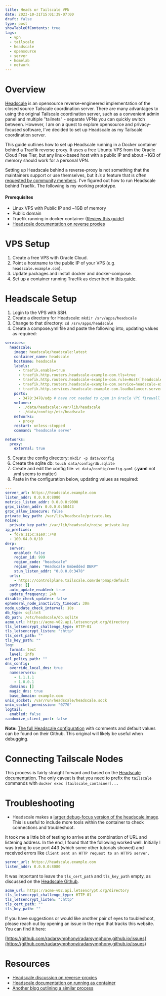 ```yaml
---
title: Heads or Tailscale VPN
date: 2023-10-31T15:01:39-07:00
draft: false
type: post
showTableOfContents: true
tags:
  - vpn
  - tailscale
  - headscale
  - opensource
  - server
  - homelab
  - network
---
```

# Overview
[Headscale](https://headscale.net/) is an opensource reverse-engineered implementation of the closed source Tailscale coordination server. There are many advantages to using the original Tailscale coordination server, such as a convenient admin panel and multiple "tailnets" - separate VPNs you can quickly switch between. However, I am on a quest to explore opensource and privacy-focused software, I've decided to set up Headscale as my Tailscale coordination server. 

This guide outlines how to set up Headscale running in a Docker container behind a Traefik reverse proxy. It uses a free Ubuntu VPS from the Oracle Cloud Free Tier, but any linux-based host with a public IP and about ~1GB of memory should work for a personal VPN. 

Setting up Headscale behind a reverse-proxy is not something that the maintainers support or use themselves, but it _is_ a feature that is often [requested by community members](https://github.com/juanfont/headscale/issues/527). I've figured out how to run Headscale behind Traefik. The following is my working prototype. 
#### Prerequisites
- Linux VPS with Public IP and ~1GB of memory
- Public domain
- Traefik running in docker container ([Review this guide](/posts/traefik-reverse-proxy))
- [Headscale documentation on reverse proxies](https://github.com/juanfont/headscale/blob/main/docs/reverse-proxy.md)
# VPS Setup
1. Create a free VPS with Oracle Cloud.
2. Point a hostname to the public IP of your VPS (e.g. `headscale.example.com`).
3. Update packages and install docker and docker-compose.
4. Set up a container running Traefik as described in [this guide](/posts/traefik-reverse-proxy). 
# Headscale Setup
1. Login to the VPS with SSH.
2. Create a directory for Headscale: `mkdir /srv/apps/headscale`
3. Change to that directory: `cd /srv/apps/headscale`
4. Create a compose.yml file and paste the following into, updating values as required:

```yaml
services:
  headscale:
    image: headscale/headscale:latest
    container_name: headscale
    hostname: headscale
    labels:
      - traefik.enable=true
      - traefik.http.routers.headscale-example-com.tls=true
      - traefik.http.routers.headscale-example-com.rule=Host(`headscale.example.com`)
      - traefik.http.routers.headscale-example-com.service=headscale-example-com
      - traefik.http.services.headscale-example-com.loadbalancer.server.port=8080
    ports:
      - 3478:3478/udp # have not needed to open in Oracle VPC firewall so far
    volumes:
      - ./data/headscale:/var/lib/headscale
      - ./data/config:/etc/headscale
    networks:
      - proxy
    restart: unless-stopped
    command: "headscale serve"

networks:
  proxy:
    external: true
```

5. Create the config directory: `mkdir -p data/config`
6. Create the sqlite db: `touch data/config/db.sqlite`
7. Create and edit the config file: `vi data/config/config.yaml` (**.yaml** not .yml seems to matter) 
8. Paste in the configuration below, updating values as required:

```yaml
---
server_url: https://headscale.example.com
listen_addr: 0.0.0.0:8080
metrics_listen_addr: 0.0.0.0:9090
grpc_listen_addr: 0.0.0.0:50443
grpc_allow_insecure: false
private_key_path: /var/lib/headscale/private.key
noise:
  private_key_path: /var/lib/headscale/noise_private.key
ip_prefixes:
  - fd7a:115c:a1e0::/48
  - 100.64.0.0/10
derp:
  server:
    enabled: false
    region_id: 999
    region_code: "headscale"
    region_name: "Headscale Embedded DERP"
    stun_listen_addr: "0.0.0.0:3478"
  urls:
    - https://controlplane.tailscale.com/derpmap/default
  paths: []
  auto_update_enabled: true
  update_frequency: 24h
disable_check_updates: false
ephemeral_node_inactivity_timeout: 30m
node_update_check_interval: 10s
db_type: sqlite3
db_path: /etc/headscale/db.sqlite
acme_url: https://acme-v02.api.letsencrypt.org/directory
tls_letsencrypt_challenge_type: HTTP-01
tls_letsencrypt_listen: ":http"
tls_cert_path: ""
tls_key_path: ""
log:
  format: text
  level: info
acl_policy_path: ""
dns_config:
  override_local_dns: true
  nameservers:
    - 1.1.1.1
    - 1.0.0.1
  domains: []
  magic_dns: true
  base_domain: example.com
unix_socket: /var/run/headscale/headscale.sock
unix_socket_permission: "0770"
logtail:
  enabled: false
randomize_client_port: false
```

**Note:** [The full Headscale configuration](https://github.com/juanfont/headscale/blob/main/config-example.yaml) with comments and default values can be found on their Github. This original will likely be useful when debugging.

# Connecting Tailscale Nodes
This process is fairly straight forward and based on the [Headscale documentation](https://headscale.net/running-headscale-linux/#using-headscale).
The only caveat is that you need to prefix the `tailscale` commands with `docker exec [tailscale_container]...`
# Troubleshooting
- Headscale makes a [larger debug-focus version of the headscale image](https://headscale.net/running-headscale-container/#debugging-headscale-running-in-docker). This is useful to include more tools within the container to check connections and troubleshoot.

It took me a little bit of testing to arrive at the combination of URL and listening address. In the end, I found that the following worked well. Initially I was trying to use port 443 (which some other tutorials showed) and received errors like `Client sent an HTTP request to an HTTPS server.` 
```yaml
server_url: https://headscale.example.com
listen_addr: 0.0.0.0:8080
```

It was important to leave the `tls_cert_path` and `tls_key_path` empty, as discussed on the [Headscale Github](https://github.com/juanfont/headscale/blob/main/docs/tls.md#bring-your-own-certificate).
```yaml
acme_url: https://acme-v02.api.letsencrypt.org/directory
tls_letsencrypt_challenge_type: HTTP-01
tls_letsencrypt_listen: ":http"
tls_cert_path: ""
tls_key_path: ""
```

If you have suggestions or would like another pair of eyes to toubleshoot, please reach out by opening an issue in the repo that tracks this website. You can find it here: 

[https://github.com/radarsymphony/radarsymphony.github.io/issues](https://github.com/radarsymphony/radarsymphony.github.io/issues)
# Resources
- [Headscale discussion on reverse-proxies](https://github.com/juanfont/headscale/blob/main/docs/reverse-proxy.md)
- [Headscale documentation on running as container](https://headscale.net/running-headscale-container/)
- [Another blog outlining a similar process](https://techoverflow.net/2022/12/28/headscale-docker-compose-config-for-traefik-https-reverse-proxy/)
